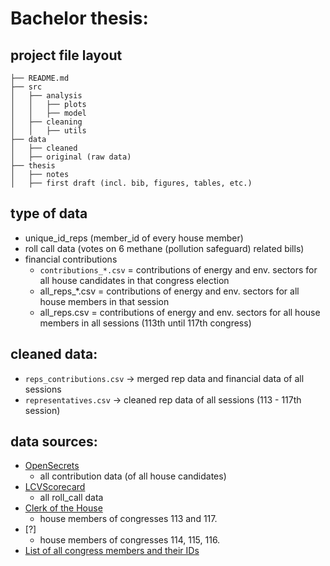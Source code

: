 # Bachelor thesis:

## project file layout
```
├── README.md
├── src
│   ├── analysis
│   │   ├── plots
│   │   ├── model
│   ├── cleaning
│   │   ├── utils  
├── data
│   ├── cleaned
│   ├── original (raw data)
├── thesis
│   ├── notes
│   ├── first draft (incl. bib, figures, tables, etc.)

```
## type of data
- unique_id_reps (member_id of every house member)
- roll call data (votes on 6 methane (pollution safeguard) related bills)
- financial contributions 
    - `contributions_*.csv` = contributions of energy and env. sectors for all house candidates in that congress election
    - all_reps_*.csv = contributions of energy and env. sectors for all house members in that session
    - all_reps.csv = contributions of energy and env. sectors for all house members in all sessions (113th until 117th congress)

## cleaned data:
- `reps_contributions.csv` -> merged rep data and financial data of all sessions
- `representatives.csv` -> cleaned rep data of all sessions (113 - 117th session)

## data sources:
- [OpenSecrets](https://www.opensecrets.org/)
    - all contribution data (of all house candidates)
- [LCVScorecard](https://scorecard.lcv.org)
    - all roll_call data
- [Clerk of the House](https://clerk.house.gov/)
    - house members of congresses 113 and 117.
- [?]
    - house members of congresses 114, 115, 116.
- [List of all congress members and their IDs](https://www.congress.gov/help/field-values/member-bioguide-ids)
    